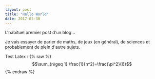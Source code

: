 ```yaml
---
layout: post
title: "Hello World"
date: 2017-05-30
---
```

L'habituel premier post d'un blog...
  
Je vais essayer de parler de maths, de jeux (en général), de sciences et probablement de plein d'autre sujets.
  
Test Latex : {% raw %}$$\sum_{n\geq 1} \frac{1}{n^2}=\frac{\pi^2}{6}$$ {% endraw %}
